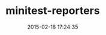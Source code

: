 ---
layout: post
title:  "minitest-reporters"
repo:   "CapnKernul/minitest-reporters"
date:   2015-02-18 17:24:35
gemurl: https://github.com/CapnKernul/minitest-reporters
---